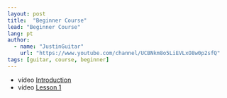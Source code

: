 ```yaml
---
layout: post
title:  "Beginner Course"
lead: "Beginner Course"
lang: pt
author:
  - name: "JustinGuitar"
    url: "https://www.youtube.com/channel/UCBNkm8o5LiEVLxO8w0p2sfQ"
tags: [guitar, course, beginner]
---
```


* <span class="badge badge-primary">vídeo</span> [Introduction](01-intro/)
* <span class="badge badge-primary">vídeo</span> [Lesson 1](02-lesson-1/)
